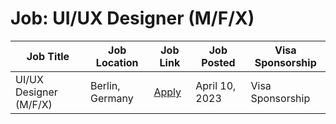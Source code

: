# Job: UI/UX Designer (M/F/X)

| Job Title | Job Location | Job Link | Job Posted | Visa Sponsorship |
| --- | --- | --- | --- | --- |
| UI/UX Designer (M/F/X) | Berlin, Germany | [Apply](https://boards.eu.greenhouse.io/popcore/jobs/4096870101) | April 10, 2023 | Visa Sponsorship |
